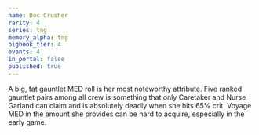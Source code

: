 ```yaml
---
name: Doc Crusher
rarity: 4
series: tng
memory_alpha: tng
bigbook_tier: 4
events: 4
in_portal: false
published: true
---
```


A big, fat gauntlet MED roll is her most noteworthy attribute. Five ranked gauntlet pairs among all crew is something that only Caretaker and Nurse Garland can claim and is absolutely deadly when she hits 65% crit. Voyage MED in the amount she provides can be hard to acquire, especially in the early game.
